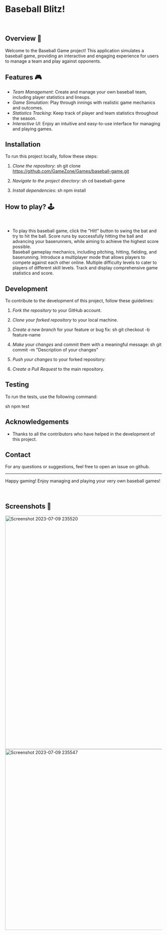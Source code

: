 # Baseball Blitz!


<br>


## Overview 📃

Welcome to the Baseball Game project! 
This application simulates a baseball game, 
providing an interactive and engaging experience for users to manage a team and play against opponents. 

## Features 🎮

- *Team Management*: Create and manage your own baseball team, including player statistics and lineups.
- *Game Simulation*: Play through innings with realistic game mechanics and outcomes.
- *Statistics Tracking*: Keep track of player and team statistics throughout the season.
- *Interactive UI*: Enjoy an intuitive and easy-to-use interface for managing and playing games.

## Installation

To run this project locally, follow these steps:

1. *Clone the repository*:
    sh
    git clone https://github.com/GameZone/Games/baseball-game.git
    
2. *Navigate to the project directory*:
    sh
    cd baseball-game
    
3. *Install dependencies*:
    sh
    npm install
    
## How to play? 🕹️
<!-- add the steps how to play games -->
<br>

- To play this baseball game, click the "Hit!"
   button to swing the bat and try to hit the ball.
  Score runs by successfully hitting the ball and advancing your baserunners,
  while aiming to achieve the highest score possible.
  <br>
Baseball gameplay mechanics, including pitching, hitting, fielding, and baserunning.
Introduce a multiplayer mode that allows players to compete against each other online.
Multiple difficulty levels to cater to players of different skill levels.
Track and display comprehensive game statistics and score.

## Development

To contribute to the development of this project, follow these guidelines:

1. *Fork the repository* to your GitHub account.
2. *Clone your forked repository* to your local machine.
3. *Create a new branch* for your feature or bug fix:
    sh
    git checkout -b feature-name
    
4. *Make your changes* and commit them with a meaningful message:
    sh
    git commit -m "Description of your changes"
    
5. *Push your changes* to your forked repository:
    
6. *Create a Pull Request* to the main repository.

## Testing

To run the tests, use the following command:

sh
npm test


## Acknowledgements

- Thanks to all the contributors who have helped in the development of this project.

## Contact

For any questions or suggestions, feel free to open an issue on github.

---

Happy gaming! Enjoy managing and playing your very own baseball games!

<br>

## **Screenshots 📸**



<!-- ![image](url) -->
<img width="752" alt="Screenshot 2023-07-09 235520" src="https://github.com/kunjgit/GameZone/assets/113239388/f9753493-5bb3-4082-82a4-6ba8b899f570">
<br>
<img width="582" alt="Screenshot 2023-07-09 235547" src="https://github.com/kunjgit/GameZone/assets/113239388/0c3375eb-6daf-48e0-90ab-e878d2547294">
